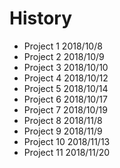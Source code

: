 # History
- Project 1 2018/10/8 
- Project 2 2018/10/9
- Project 3 2018/10/10
- Project 4 2018/10/12
- Project 5 2018/10/14
- Project 6 2018/10/17
- Project 7 2018/10/19
- Project 8 2018/11/8
- Project 9 2018/11/9
- Project 10 2018/11/13
- Project 11 2018/11/20

